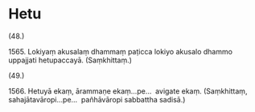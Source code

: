 

# Hetu







(48.)

1565\. Lokiyaṃ akusalaṃ dhammaṃ paṭicca lokiyo akusalo dhammo uppajjati hetupaccayā. (Saṃkhittaṃ.)

(49.)

1566\. Hetuyā ekaṃ, ārammaṇe ekaṃ…pe…  avigate ekaṃ. (Saṃkhittaṃ, sahajātavāropi…pe…  pañhāvāropi sabbattha sadisā.)



